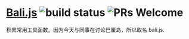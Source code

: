# [Bali.js](https://github.com/xiaoyann/bali.js) ![build status](https://api.travis-ci.org/xiaoyann/bali.js.svg) ![PRs Welcome](https://img.shields.io/badge/PRs-welcome-brightgreen.svg)

积累常用工具函数。因为今天与同事在讨论巴厘岛，所以取名 bali.js.
